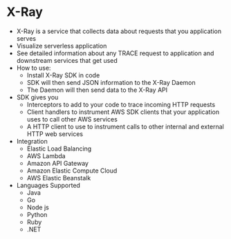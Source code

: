 # X-Ray

- X-Ray is a service that collects data about requests that you application serves
- Visualize serverless application
- See detailed information about any TRACE request to application and downstream services that get used
- How to use:
  - Install X-Ray SDK in code
  - SDK will then send JSON information to the X-Ray Daemon
  - The Daemon will then send data to the X-Ray API
- SDK gives you
  - Interceptors to add to your code to trace incoming HTTP requests
  - Client handlers to instrument AWS SDK clients that your application uses to call other AWS services
  - A HTTP client to use  to instrument calls to other internal and external HTTP web services
- Integration
  - Elastic Load Balancing
  - AWS Lambda
  - Amazon API Gateway
  - Amazon Elastic Compute Cloud
  - AWS Elastic Beanstalk
- Languages Supported
  - Java
  - Go
  - Node js
  - Python
  - Ruby
  - .NET
